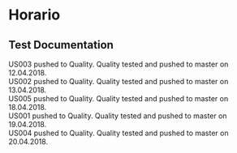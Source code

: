# Horario

## Test Documentation
US003 pushed to Quality. Quality tested and pushed to master on 12.04.2018.  
US002 pushed to Quality. Quality tested and pushed to master on 13.04.2018.  
US005 pushed to Quality. Quality tested and pushed to master on 18.04.2018.  
US001 pushed to Quality. Quality tested and pushed to master on 19.04.2018.  
US004 pushed to Quality. Quality tested and pushed to master on 20.04.2018.
